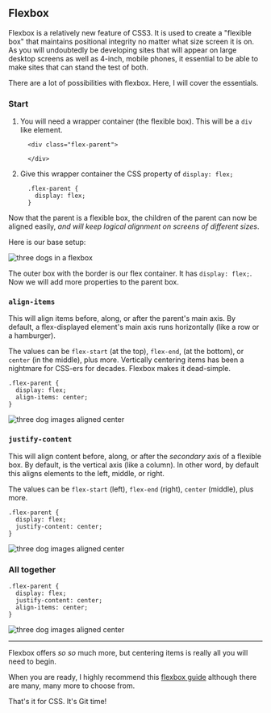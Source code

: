 ## Flexbox

Flexbox is a relatively new feature of CSS3. It is used to create a "flexible box" that maintains positional integrity no matter what size screen it is on. As you will undoubtedly be developing sites that will appear on large desktop screens as well as 4-inch, mobile phones, it essential to be able to make sites that can stand the test of both.

There are a lot of possibilities with flexbox. Here, I will cover the essentials.

### Start

1. You will need a wrapper container (the flexible box). This will be a `div` like element.
    ```
      <div class="flex-parent">

      </div>
    ```

2. Give this wrapper container the CSS property of `display: flex;`
    ```
      .flex-parent {
        display: flex;
      }
    ```

Now that the parent is a flexible box, the children of the parent can now be aligned easily, _and will keep logical alignment on screens of different sizes_.

Here is our base setup:

![three dogs in a flexbox](https://s3-us-west-2.amazonaws.com/wwcode-webdev/flex-orig.png)

The outer box with the border is our flex container. It has `display: flex;`. Now we will add more properties to the parent box.

### `align-items`

This will align items before, along, or after the parent's main axis. By default, a flex-displayed element's main axis runs horizontally (like a row or a hamburger).

The values can be `flex-start` (at the top), `flex-end`, (at the bottom), or `center` (in the middle), plus more. Vertically centering items has been a nightmare for CSS-ers for decades. Flexbox makes it dead-simple.

```
.flex-parent {
  display: flex;
  align-items: center;
}
```

![three dog images aligned center]( https://s3-us-west-2.amazonaws.com/wwcode-webdev/flex-align-center.png)


### `justify-content`

This will align content before, along, or after the _secondary_ axis of a flexible box. By default, is the vertical axis (like a column). In other word, by default this aligns elements to the left, middle, or right.

The values can be `flex-start` (left), `flex-end` (right), `center` (middle), plus more.

```
.flex-parent {
  display: flex;
  justify-content: center;
}
```

![three dog images aligned center]( https://s3-us-west-2.amazonaws.com/wwcode-webdev/flex-justify-center.png)

### All together

```
.flex-parent {
  display: flex;
  justify-content: center;
  align-items: center;
}
```

![three dog images aligned center]( https://s3-us-west-2.amazonaws.com/wwcode-webdev/flex-center-center.png)

<hr>

Flexbox offers _so so_ much more, but centering items is really all you will need to begin.

When you are ready, I highly recommend this [flexbox guide](https://css-tricks.com/snippets/css/a-guide-to-flexbox/) although there are many, many more to choose from.

<p class="closing">That's it for CSS. It's Git time!</p>